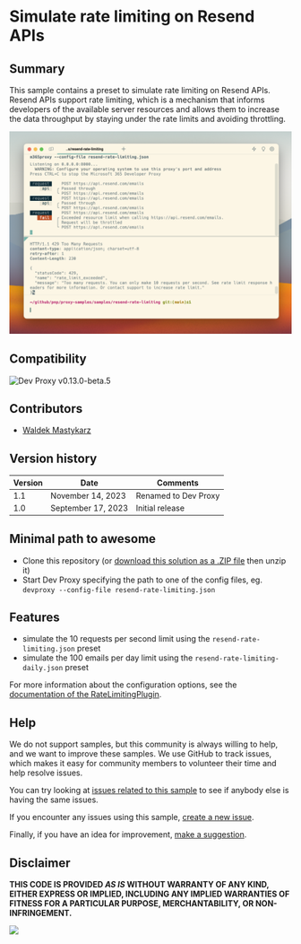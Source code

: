 # Simulate rate limiting on Resend APIs

## Summary

This sample contains a preset to simulate rate limiting on Resend APIs. Resend APIs support rate limiting, which is a mechanism that informs developers of the available server resources and allows them to increase the data throughput by staying under the rate limits and avoiding throttling.

![Dev Proxy simulating rate limiting on Resend APIs](assets/screenshot.png)

## Compatibility

![Dev Proxy v0.13.0-beta.5](https://img.shields.io/badge/devproxy-v0.13.0--beta.5-green.svg)

## Contributors

- [Waldek Mastykarz](https://github.com/waldekmastykarz)

## Version history

Version|Date|Comments
-------|----|--------
1.1|November 14, 2023|Renamed to Dev Proxy
1.0|September 17, 2023|Initial release

## Minimal path to awesome

- Clone this repository (or [download this solution as a .ZIP file](https://pnp.github.io/download-partial/?url=https://github.com/pnp/proxy-samples/tree/main/samples/resend-rate-limiting) then unzip it)
- Start Dev Proxy specifying the path to one of the config files, eg. `devproxy --config-file resend-rate-limiting.json`

## Features

- simulate the 10 requests per second limit using the `resend-rate-limiting.json` preset
- simulate the 100 emails per day limit using the `resend-rate-limiting-daily.json` preset

For more information about the configuration options, see the [documentation of the RateLimitingPlugin](https://github.com/microsoft/dev-proxy/wiki/RateLimitingPlugin).

## Help

We do not support samples, but this community is always willing to help, and we want to improve these samples. We use GitHub to track issues, which makes it easy for  community members to volunteer their time and help resolve issues.

You can try looking at [issues related to this sample](https://github.com/pnp/proxy-samples/issues?q=label%3A%22sample%3A%resend-rate-limiting%22) to see if anybody else is having the same issues.

If you encounter any issues using this sample, [create a new issue](https://github.com/pnp/proxy-samples/issues/new).

Finally, if you have an idea for improvement, [make a suggestion](https://github.com/pnp/proxy-samples/issues/new).

## Disclaimer

**THIS CODE IS PROVIDED *AS IS* WITHOUT WARRANTY OF ANY KIND, EITHER EXPRESS OR IMPLIED, INCLUDING ANY IMPLIED WARRANTIES OF FITNESS FOR A PARTICULAR PURPOSE, MERCHANTABILITY, OR NON-INFRINGEMENT.**

![](https://m365-visitor-stats.azurewebsites.net/SamplesGallery/pnp-devproxy-resend-rate-limiting)
